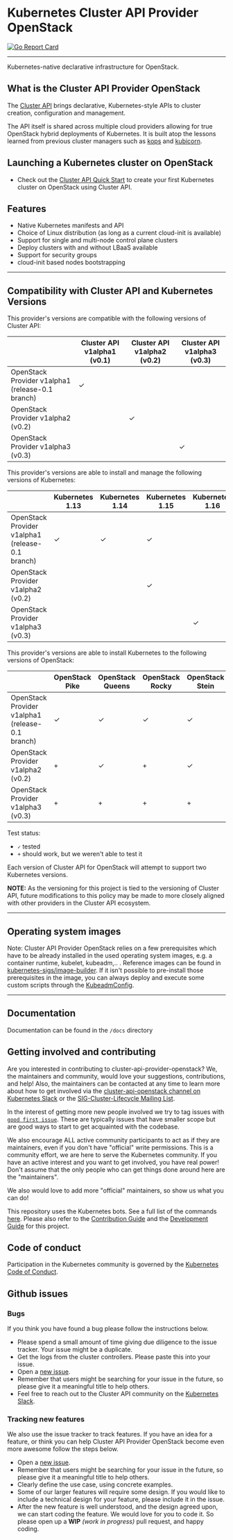 # Kubernetes Cluster API Provider OpenStack

[![Go Report Card](https://goreportcard.com/badge/kubernetes-sigs/cluster-api-provider-openstack)](https://goreportcard.com/report/kubernetes-sigs/cluster-api-provider-openstack)

------

Kubernetes-native declarative infrastructure for OpenStack.

## What is the Cluster API Provider OpenStack

The [Cluster API][cluster_api] brings
declarative, Kubernetes-style APIs to cluster creation, configuration and
management.

The API itself is shared across multiple cloud providers allowing for true OpenStack
hybrid deployments of Kubernetes. It is built atop the lessons learned from
previous cluster managers such as [kops][kops] and
[kubicorn][kubicorn].


## Launching a Kubernetes cluster on OpenStack

- Check out the [Cluster API Quick Start](https://cluster-api.sigs.k8s.io/user/quick-start.html) to create your first Kubernetes cluster on OpenStack using Cluster API.

## Features

- Native Kubernetes manifests and API
- Choice of Linux distribution (as long as a current cloud-init is available)
- Support for single and multi-node control plane clusters
- Deploy clusters with and without LBaaS available
- Support for security groups
- cloud-init based nodes bootstrapping

------

## Compatibility with Cluster API and Kubernetes Versions

This provider's versions are compatible with the following versions of Cluster API:

| | Cluster API v1alpha1 (v0.1) | Cluster API v1alpha2 (v0.2) | Cluster API v1alpha3 (v0.3) |
|-------------------------------------------------|---|---|---|
| OpenStack Provider v1alpha1 (release-0.1 branch)| ✓ |   |   |
| OpenStack Provider v1alpha2 (v0.2)              |   | ✓ |   |
| OpenStack Provider v1alpha3 (v0.3)              |   |   | ✓ |

This provider's versions are able to install and manage the following versions of Kubernetes:

| | Kubernetes 1.13 | Kubernetes 1.14 | Kubernetes 1.15 | Kubernetes 1.16 | Kubernetes 1.17 | Kubernetes 1.18 |
|-------------------------------------------------|---|---|---|---|---|---|
|OpenStack Provider v1alpha1 (release-0.1 branch) | ✓ | ✓ | ✓ |   |   |   |
|OpenStack Provider v1alpha2 (v0.2)               |   |   | ✓ |   |   |   |
|OpenStack Provider v1alpha3 (v0.3)               |   |   |   | ✓ | ✓ | ✓ |

This provider's versions are able to install Kubernetes to the following versions of OpenStack:

| | OpenStack Pike | OpenStack Queens | OpenStack Rocky | OpenStack Stein | OpenStack Train |
|-------------------------------------------------|---|---|---|---|---|
| OpenStack Provider v1alpha1 (release-0.1 branch)| ✓ | ✓ | ✓ | ✓ | + |
| OpenStack Provider v1alpha2 (v0.2)              | + | ✓ | + | ✓ | + |
| OpenStack Provider v1alpha3 (v0.3)              | + | + | + | + | ✓ | 

Test status:
* `✓` tested
* `+` should work, but we weren't able to test it

Each version of Cluster API for OpenStack will attempt to support two Kubernetes versions.

**NOTE:** As the versioning for this project is tied to the versioning of Cluster API, future modifications to this
policy may be made to more closely aligned with other providers in the Cluster API ecosystem.

------

## Operating system images

Note: Cluster API Provider OpenStack relies on a few prerequisites which have to be already
installed in the used operating system images, e.g. a container runtime, kubelet, kubeadm,.. .
Reference images can be found in [kubernetes-sigs/image-builder](https://github.com/kubernetes-sigs/image-builder/tree/master/images/capi). If it isn't possible to pre-install those
 prerequisites in the image, you can always deploy and execute some custom scripts 
 through the [KubeadmConfig](https://github.com/kubernetes-sigs/cluster-api-bootstrap-provider-kubeadm).  

------

## Documentation

Documentation can be found in the `/docs` directory

## Getting involved and contributing

Are you interested in contributing to cluster-api-provider-openstack? We, the
maintainers and community, would love your suggestions, contributions, and help!
Also, the maintainers can be contacted at any time to learn more about how to get
involved via the [cluster-api-openstack channel on Kubernetes Slack][slack] or the
[SIG-Cluster-Lifecycle Mailing List](https://groups.google.com/forum/#!forum/kubernetes-sig-cluster-lifecycle).

In the interest of getting more new people involved we try to tag issues with
[`good first issue`][good_first_issue].
These are typically issues that have smaller scope but are good ways to start
to get acquainted with the codebase.

We also encourage ALL active community participants to act as if they are
maintainers, even if you don't have "official" write permissions. This is a
community effort, we are here to serve the Kubernetes community. If you have an
active interest and you want to get involved, you have real power! Don't assume
that the only people who can get things done around here are the "maintainers".

We also would love to add more "official" maintainers, so show us what you can
do!

This repository uses the Kubernetes bots. See a full list of the commands [here][prow].
Please also refer to the [Contribution Guide](CONTRIBUTING.md) and the [Development Guide](docs/development.md) for this project.

## Code of conduct

Participation in the Kubernetes community is governed by the [Kubernetes Code of Conduct](code-of-conduct.md).

## Github issues

### Bugs

If you think you have found a bug please follow the instructions below.

- Please spend a small amount of time giving due diligence to the issue tracker. Your issue might be a duplicate.
- Get the logs from the cluster controllers. Please paste this into your issue.
- Open a [new issue][new_issue].
- Remember that users might be searching for your issue in the future, so please give it a meaningful title to help others.
- Feel free to reach out to the Cluster API community on the [Kubernetes Slack][slack].

### Tracking new features

We also use the issue tracker to track features. If you have an idea for a feature, or think you can help Cluster API Provider OpenStack become even more awesome follow the steps below.

- Open a [new issue][new_issue].
- Remember that users might be searching for your issue in the future, so please
  give it a meaningful title to help others.
- Clearly define the use case, using concrete examples.
- Some of our larger features will require some design. If you would like to
  include a technical design for your feature, please include it in the issue.
- After the new feature is well understood, and the design agreed upon, we can
  start coding the feature. We would love for you to code it. So please open
  up a **WIP** *(work in progress)* pull request, and happy coding.


<!-- References -->

[cluster_api]: https://github.com/kubernetes-sigs/cluster-api
[kops]: https://github.com/kubernetes/kops
[kubicorn]: http://kubicorn.io/
[slack]: https://kubernetes.slack.com/messages/cluster-api-openstack
[good_first_issue]: https://github.com/kubernetes-sigs/cluster-api-provider-openstack/issues?q=is%3Aissue+is%3Aopen+sort%3Aupdated-desc+label%3A%22good+first+issue%22
[prow]: https://go.k8s.io/bot-commands
[new_issue]: https://github.com/kubernetes-sigs/cluster-api-provider-openstack/issues/new
